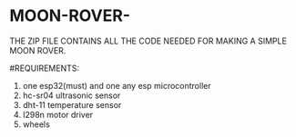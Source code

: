 # MOON-ROVER-
THE ZIP FILE CONTAINS ALL THE CODE NEEDED FOR MAKING A SIMPLE MOON ROVER.

#REQUIREMENTS: 
1. one esp32(must) and one any esp microcontroller
2. hc-sr04 ultrasonic sensor
3. dht-11 temperature sensor
4. l298n motor driver
5. wheels 
